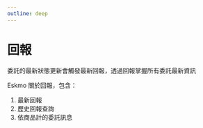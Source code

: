 ```yaml
---
outline: deep
---
```


# 回報

委託的最新狀態更新會觸發最新回報，透過回報掌握所有委託最新資訊

Eskmo 關於回報，包含：

1. 最新回報
2. 歷史回報查詢
3. 依商品計的委託訊息
